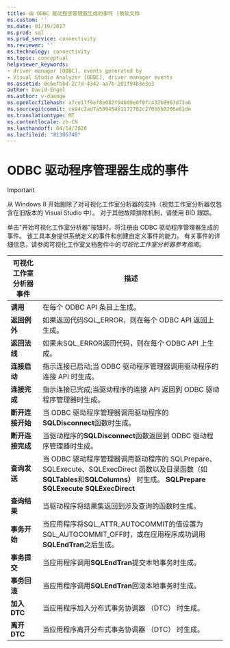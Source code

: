```yaml
---
title: 由 ODBC 驱动程序管理器生成的事件 |微软文档
ms.custom: ''
ms.date: 01/19/2017
ms.prod: sql
ms.prod_service: connectivity
ms.reviewer: ''
ms.technology: connectivity
ms.topic: conceptual
helpviewer_keywords:
- driver manager [ODBC], events generated by
- Visual Studio Analyzer [ODBC], driver manager events
ms.assetid: 8c6efbbd-2c7d-4342-aa7b-201f94b3e3e3
author: David-Engel
ms.author: v-daenge
ms.openlocfilehash: a7ce17f9ef8e082f94609e0f8fc432b8963d73a6
ms.sourcegitcommit: ce94c2ad7a50945481172782c270b5b0206e61de
ms.translationtype: MT
ms.contentlocale: zh-CN
ms.lasthandoff: 04/14/2020
ms.locfileid: "81305748"
---
```

# <a name="events-generated-by-the-odbc-driver-manager"></a>ODBC 驱动程序管理器生成的事件
> [!IMPORTANT]  
>  从 Windows 8 开始删除了对可视化工作室分析器的支持（视觉工作室分析器仅包含在旧版本的 Visual Studio 中）。 对于其他故障排除机制，请使用 BID 跟踪。  
  
 单击"开始可视化工作室分析器"按钮时，将注册由 ODBC 驱动程序管理器生成的事件。 该工具本身提供系统定义的事件和创建自定义事件的能力。 有关事件的详细信息，请参阅可视化工作室文档套件中的*可视化工作室分析器参考指南*。  
  
|可视化工作室分析器事件|描述|  
|----------------------------------|-----------------|  
|**调用**|在每个 ODBC API 条目上生成。|  
|**返回例外**|如果返回代码SQL_ERROR，则在每个 ODBC API 返回上生成。|  
|**返回法线**|如果未SQL_ERROR返回代码，则在每个 ODBC API 上生成。|  
|**连接启动**|指示连接已启动;当 ODBC 驱动程序管理器调用驱动程序的连接 API 时生成。|  
|**连接完成**|指示连接已完成;当驱动程序的连接 API 返回到 ODBC 驱动程序管理器时生成。|  
|**断开连接开始**|当 ODBC 驱动程序管理器调用驱动程序的**SQLDisconnect**函数时生成。|  
|**断开连接完成**|当驱动程序的**SQLDisconnect**函数返回到 ODBC 驱动程序管理器时生成。|  
|**查询发送**|当 ODBC 驱动程序管理器调用驱动程序的 SQLPrepare、SQLExecute、SQLExecDirect 函数以及目录函数（如**SQLTables**和**SQLColumns）** 时生成。 **SQLPrepare** **SQLExecute** **SQLExecDirect**|  
|**查询结果**|当驱动程序将结果集返回到涉及查询的函数时生成。|  
|**事务开始**|当应用程序将SQL_ATTR_AUTOCOMMIT的值设置为SQL_AUTOCOMMIT_OFF时，或在应用程序成功调用**SQLEndTran**之后生成。|  
|**事务提交**|当应用程序调用**SQLEndTran**提交本地事务时生成。|  
|**事务回滚**|当应用程序调用**SQLEndTran**回滚本地事务时生成。|  
|**加入DTC**|当应用程序加入分布式事务协调器 （DTC） 时生成。|  
|**离开DTC**|当应用程序离开分布式事务协调器 （DTC） 时生成。|
